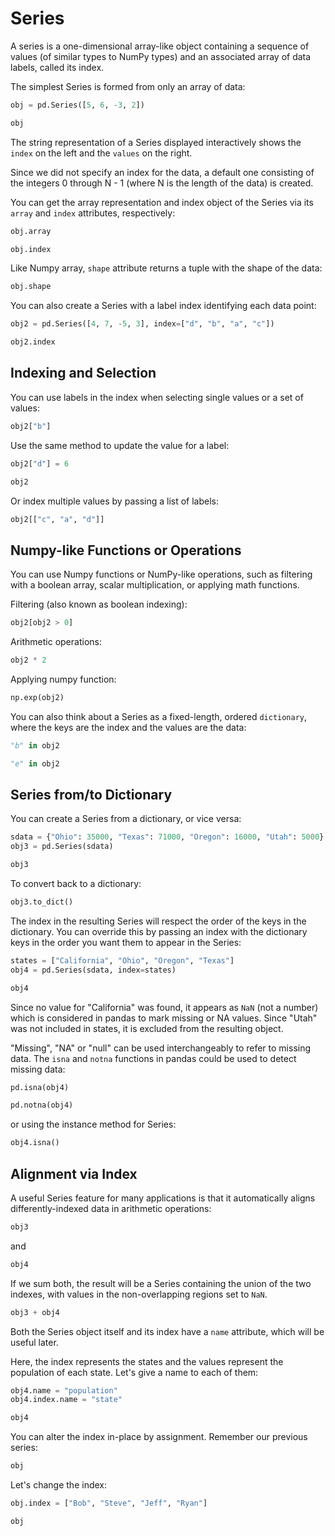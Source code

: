 # Series

A series is a one-dimensional array-like object containing a sequence of values (of similar types to NumPy types) and an associated array of data labels, called its index.

The simplest Series is formed from only an array of data:

```python
obj = pd.Series([5, 6, -3, 2])

obj
```

The string representation of a Series displayed interactively shows the `index` on the left and the `values` on the right.

Since we did not specify an index for the data, a default one consisting of the integers 0 through N - 1 (where N is the length of the data) is created.

You can get the array representation and index object of the Series via its `array` and `index` attributes, respectively:

```python
obj.array
```

```python
obj.index
```

Like Numpy array, `shape` attribute returns a tuple with the shape of the data:

```python
obj.shape
```

You can also create a Series with a label index identifying each data point:

```python
obj2 = pd.Series([4, 7, -5, 3], index=["d", "b", "a", "c"])

obj2.index
```

## Indexing and Selection

You can use labels in the index when selecting single values or a set of values:

```python
obj2["b"]
```

Use the same method to update the value for a label:

```python
obj2["d"] = 6

obj2
```

Or index multiple values by passing a list of labels:

```python
obj2[["c", "a", "d"]]
```

## Numpy-like Functions or Operations

You can use Numpy functions or NumPy-like operations, such as filtering with a boolean array, scalar multiplication, or applying math functions.

Filtering (also known as boolean indexing):

```python
obj2[obj2 > 0]
```

Arithmetic operations:

```python
obj2 * 2
```

Applying numpy function:

```python
np.exp(obj2)
```

You can also think about a Series as a fixed-length, ordered `dictionary`, where the keys are the index and the values are the data:

```python
"b" in obj2
```

```python
"e" in obj2
```

## Series from/to Dictionary

You can create a Series from a dictionary, or vice versa:

```python
sdata = {"Ohio": 35000, "Texas": 71000, "Oregon": 16000, "Utah": 5000}
obj3 = pd.Series(sdata)

obj3
```

To convert back to a dictionary:

```python
obj3.to_dict()
```

The index in the resulting Series will respect the order of the keys in the dictionary. You can override this by passing an index with the dictionary keys in the order you want them to appear in the Series:

```python
states = ["California", "Ohio", "Oregon", "Texas"]
obj4 = pd.Series(sdata, index=states)

obj4
```

Since no value for "California" was found, it appears as `NaN` (not a number) which is considered in pandas to mark missing or NA values. Since "Utah" was not included in states, it is excluded from the resulting object.

"Missing", "NA" or "null" can be used interchangeably to refer to missing data. The `isna` and `notna` functions in pandas could be used to detect missing data:

```python
pd.isna(obj4)
```

```python
pd.notna(obj4)
```

or using the instance method for Series:

```python
obj4.isna()
```

## Alignment via Index

A useful Series feature for many applications is that it automatically aligns differently-indexed data in arithmetic operations:

```python
obj3
```

and

```python
obj4
```

If we sum both, the result will be a Series containing the union of the two indexes, with values in the non-overlapping regions set to `NaN`.

```python
obj3 + obj4
```

Both the Series object itself and its index have a `name` attribute, which will be useful later.

Here, the index represents the states and the values represent the population of each state. Let's give a name to each of them:

```python
obj4.name = "population"
obj4.index.name = "state"

obj4
```

You can alter the index in-place by assignment. Remember our previous series:

```python
obj
```

Let's change the index:

```python
obj.index = ["Bob", "Steve", "Jeff", "Ryan"]

obj
```
